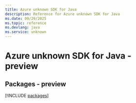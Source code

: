 ```yaml
---
title: Azure unknown SDK for Java
description: Reference for Azure unknown SDK for Java
ms.date: 09/29/2025
ms.topic: reference
ms.devlang: java
ms.service: unknown
---
```

# Azure unknown SDK for Java - preview
## Packages - preview
[!INCLUDE [packages](unknown-index.md)]